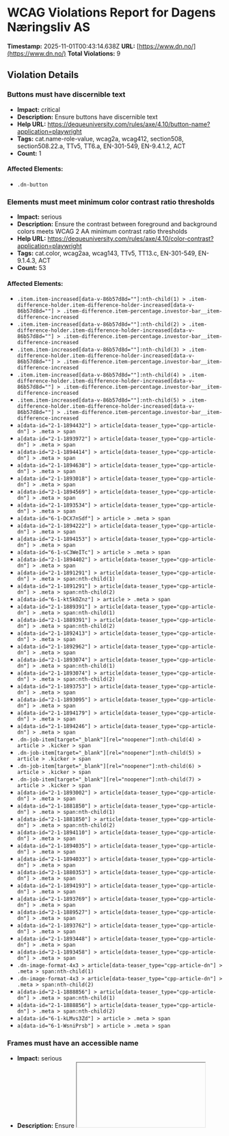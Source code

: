 # WCAG Violations Report for Dagens Næringsliv AS

**Timestamp:** 2025-11-01T00:43:14.638Z
**URL:** [https://www.dn.no/](https://www.dn.no/)
**Total Violations:** 9

## Violation Details

### Buttons must have discernible text

- **Impact:** critical
- **Description:** Ensure buttons have discernible text
- **Help URL:** https://dequeuniversity.com/rules/axe/4.10/button-name?application=playwright
- **Tags:** cat.name-role-value, wcag2a, wcag412, section508, section508.22.a, TTv5, TT6.a, EN-301-549, EN-9.4.1.2, ACT
- **Count:** 1

#### Affected Elements:

- `.dn-button`

### Elements must meet minimum color contrast ratio thresholds

- **Impact:** serious
- **Description:** Ensure the contrast between foreground and background colors meets WCAG 2 AA minimum contrast ratio thresholds
- **Help URL:** https://dequeuniversity.com/rules/axe/4.10/color-contrast?application=playwright
- **Tags:** cat.color, wcag2aa, wcag143, TTv5, TT13.c, EN-301-549, EN-9.1.4.3, ACT
- **Count:** 53

#### Affected Elements:

- `.item.item-increased[data-v-86b57d8d=""]:nth-child(1) > .item-difference-holder.item-difference-holder-increased[data-v-86b57d8d=""] > .item-difference.item-percentage.investor-bar__item-difference-increased`
- `.item.item-increased[data-v-86b57d8d=""]:nth-child(2) > .item-difference-holder.item-difference-holder-increased[data-v-86b57d8d=""] > .item-difference.item-percentage.investor-bar__item-difference-increased`
- `.item.item-increased[data-v-86b57d8d=""]:nth-child(3) > .item-difference-holder.item-difference-holder-increased[data-v-86b57d8d=""] > .item-difference.item-percentage.investor-bar__item-difference-increased`
- `.item.item-increased[data-v-86b57d8d=""]:nth-child(4) > .item-difference-holder.item-difference-holder-increased[data-v-86b57d8d=""] > .item-difference.item-percentage.investor-bar__item-difference-increased`
- `.item.item-increased[data-v-86b57d8d=""]:nth-child(5) > .item-difference-holder.item-difference-holder-increased[data-v-86b57d8d=""] > .item-difference.item-percentage.investor-bar__item-difference-increased`
- `a[data-id="2-1-1894432"] > article[data-teaser_type="cpp-article-dn"] > .meta > span`
- `a[data-id="2-1-1893972"] > article[data-teaser_type="cpp-article-dn"] > .meta > span`
- `a[data-id="2-1-1894414"] > article[data-teaser_type="cpp-article-dn"] > .meta > span`
- `a[data-id="2-1-1894638"] > article[data-teaser_type="cpp-article-dn"] > .meta > span`
- `a[data-id="2-1-1893018"] > article[data-teaser_type="cpp-article-dn"] > .meta > span`
- `a[data-id="2-1-1894569"] > article[data-teaser_type="cpp-article-dn"] > .meta > span`
- `a[data-id="2-1-1893534"] > article[data-teaser_type="cpp-article-dn"] > .meta > span`
- `a[data-id="6-1-DCX7nSdf"] > article > .meta > span`
- `a[data-id="2-1-1894222"] > article[data-teaser_type="cpp-article-dn"] > .meta > span`
- `a[data-id="2-1-1894153"] > article[data-teaser_type="cpp-article-dn"] > .meta > span`
- `a[data-id="6-1-sC3WeITc"] > article > .meta > span`
- `a[data-id="2-1-1894402"] > article[data-teaser_type="cpp-article-dn"] > .meta > span`
- `a[data-id="2-1-1891291"] > article[data-teaser_type="cpp-article-dn"] > .meta > span:nth-child(1)`
- `a[data-id="2-1-1891291"] > article[data-teaser_type="cpp-article-dn"] > .meta > span:nth-child(2)`
- `a[data-id="6-1-kt5kOZnz"] > article > .meta > span`
- `a[data-id="2-1-1889391"] > article[data-teaser_type="cpp-article-dn"] > .meta > span:nth-child(1)`
- `a[data-id="2-1-1889391"] > article[data-teaser_type="cpp-article-dn"] > .meta > span:nth-child(2)`
- `a[data-id="2-1-1892413"] > article[data-teaser_type="cpp-article-dn"] > .meta > span`
- `a[data-id="2-1-1892962"] > article[data-teaser_type="cpp-article-dn"] > .meta > span`
- `a[data-id="2-1-1893074"] > article[data-teaser_type="cpp-article-dn"] > .meta > span:nth-child(1)`
- `a[data-id="2-1-1893074"] > article[data-teaser_type="cpp-article-dn"] > .meta > span:nth-child(2)`
- `a[data-id="2-1-1893753"] > article[data-teaser_type="cpp-article-dn"] > .meta > span`
- `a[data-id="2-1-1893095"] > article[data-teaser_type="cpp-article-dn"] > .meta > span`
- `a[data-id="2-1-1894179"] > article[data-teaser_type="cpp-article-dn"] > .meta > span`
- `a[data-id="2-1-1894246"] > article[data-teaser_type="cpp-article-dn"] > .meta > span`
- `.dn-job-item[target="_blank"][rel="noopener"]:nth-child(4) > article > .kicker > span`
- `.dn-job-item[target="_blank"][rel="noopener"]:nth-child(5) > article > .kicker > span`
- `.dn-job-item[target="_blank"][rel="noopener"]:nth-child(6) > article > .kicker > span`
- `.dn-job-item[target="_blank"][rel="noopener"]:nth-child(7) > article > .kicker > span`
- `a[data-id="2-1-1893002"] > article[data-teaser_type="cpp-article-dn"] > .meta > span`
- `a[data-id="2-1-1881850"] > article[data-teaser_type="cpp-article-dn"] > .meta > span:nth-child(1)`
- `a[data-id="2-1-1881850"] > article[data-teaser_type="cpp-article-dn"] > .meta > span:nth-child(2)`
- `a[data-id="2-1-1894110"] > article[data-teaser_type="cpp-article-dn"] > .meta > span`
- `a[data-id="2-1-1894035"] > article[data-teaser_type="cpp-article-dn"] > .meta > span`
- `a[data-id="2-1-1894033"] > article[data-teaser_type="cpp-article-dn"] > .meta > span`
- `a[data-id="2-1-1880353"] > article[data-teaser_type="cpp-article-dn"] > .meta > span`
- `a[data-id="2-1-1894193"] > article[data-teaser_type="cpp-article-dn"] > .meta > span`
- `a[data-id="2-1-1893769"] > article[data-teaser_type="cpp-article-dn"] > .meta > span`
- `a[data-id="2-1-1889527"] > article[data-teaser_type="cpp-article-dn"] > .meta > span`
- `a[data-id="2-1-1893762"] > article[data-teaser_type="cpp-article-dn"] > .meta > span`
- `a[data-id="2-1-1893448"] > article[data-teaser_type="cpp-article-dn"] > .meta > span`
- `a[data-id="2-1-1893458"] > article[data-teaser_type="cpp-article-dn"] > .meta > span`
- `.dn-image-format-4x3 > article[data-teaser_type="cpp-article-dn"] > .meta > span:nth-child(1)`
- `.dn-image-format-4x3 > article[data-teaser_type="cpp-article-dn"] > .meta > span:nth-child(2)`
- `a[data-id="2-1-1888856"] > article[data-teaser_type="cpp-article-dn"] > .meta > span:nth-child(1)`
- `a[data-id="2-1-1888856"] > article[data-teaser_type="cpp-article-dn"] > .meta > span:nth-child(2)`
- `a[data-id="6-1-kLMvs3Zd"] > article > .meta > span`
- `a[data-id="6-1-WsniPrsb"] > article > .meta > span`

### Frames must have an accessible name

- **Impact:** serious
- **Description:** Ensure <iframe> and <frame> elements have an accessible name
- **Help URL:** https://dequeuniversity.com/rules/axe/4.10/frame-title?application=playwright
- **Tags:** cat.text-alternatives, wcag2a, wcag412, section508, section508.22.i, TTv5, TT12.d, EN-301-549, EN-9.4.1.2
- **Count:** 1

#### Affected Elements:

- `iframe[seamless=""]`

### Images must have alternative text

- **Impact:** critical
- **Description:** Ensure <img> elements have alternative text or a role of none or presentation
- **Help URL:** https://dequeuniversity.com/rules/axe/4.10/image-alt?application=playwright
- **Tags:** cat.text-alternatives, wcag2a, wcag111, section508, section508.22.a, TTv5, TT7.a, TT7.b, EN-301-549, EN-9.1.1.1, ACT
- **Count:** 4

#### Affected Elements:

- `iframe[seamless=""], a[data-id="DCX7nSdf"] > figure > img`
- `iframe[seamless=""], a[data-id="dUdQ64vP"] > figure > img`
- `iframe[seamless=""], a[data-id="ZL9Web2y"] > figure > img`
- `iframe[seamless=""], a[data-id="ww762rKl"] > figure > img`

### Contentinfo landmark should not be contained in another landmark

- **Impact:** moderate
- **Description:** Ensure the contentinfo landmark is at top level
- **Help URL:** https://dequeuniversity.com/rules/axe/4.10/landmark-contentinfo-is-top-level?application=playwright
- **Tags:** cat.semantics, best-practice
- **Count:** 1

#### Affected Elements:

- `.dn-footer-copyright`

### Document should not have more than one contentinfo landmark

- **Impact:** moderate
- **Description:** Ensure the document has at most one contentinfo landmark
- **Help URL:** https://dequeuniversity.com/rules/axe/4.10/landmark-no-duplicate-contentinfo?application=playwright
- **Tags:** cat.semantics, best-practice
- **Count:** 1

#### Affected Elements:

- `.dn-footer`

### Landmarks should have a unique role or role/label/title (i.e. accessible name) combination

- **Impact:** moderate
- **Description:** Ensure landmarks are unique
- **Help URL:** https://dequeuniversity.com/rules/axe/4.10/landmark-unique?application=playwright
- **Tags:** cat.semantics, best-practice
- **Count:** 1

#### Affected Elements:

- `.dn-footer`

### Links must have discernible text

- **Impact:** serious
- **Description:** Ensure links have discernible text
- **Help URL:** https://dequeuniversity.com/rules/axe/4.10/link-name?application=playwright
- **Tags:** cat.name-role-value, wcag2a, wcag244, wcag412, section508, section508.22.a, TTv5, TT6.a, EN-301-549, EN-9.2.4.4, EN-9.4.1.2, ACT
- **Count:** 3

#### Affected Elements:

- `.router-link-active`
- `.button[data-v-86b57d8d=""]:nth-child(3) > a[href$="investor"][data-v-86b57d8d=""]`
- `.dn-link[href$="dngroup.com/"][rel="noopener"]`

### All page content should be contained by landmarks

- **Impact:** moderate
- **Description:** Ensure all page content is contained by landmarks
- **Help URL:** https://dequeuniversity.com/rules/axe/4.10/region?application=playwright
- **Tags:** cat.keyboard, best-practice
- **Count:** 83

#### Affected Elements:

- `a[href$="investor"][data-v-86b57d8d=""] > span[data-v-86b57d8d=""]`
- `.item.item-increased[data-v-86b57d8d=""]:nth-child(1) > .item-holder[data-v-86b57d8d=""]`
- `.item.item-increased[data-v-86b57d8d=""]:nth-child(1) > .item-difference-holder.item-difference-holder-increased[data-v-86b57d8d=""] > .item-difference.item-percentage.investor-bar__item-difference-increased`
- `.item.item-increased[data-v-86b57d8d=""]:nth-child(2) > .item-holder[data-v-86b57d8d=""]`
- `.item.item-increased[data-v-86b57d8d=""]:nth-child(2) > .item-difference-holder.item-difference-holder-increased[data-v-86b57d8d=""] > .item-difference.item-percentage.investor-bar__item-difference-increased`
- `.item.item-increased[data-v-86b57d8d=""]:nth-child(3) > .item-holder[data-v-86b57d8d=""]`
- `.item.item-increased[data-v-86b57d8d=""]:nth-child(3) > .item-difference-holder.item-difference-holder-increased[data-v-86b57d8d=""] > .item-difference.item-percentage.investor-bar__item-difference-increased`
- `.item.item-increased[data-v-86b57d8d=""]:nth-child(4) > .item-holder[data-v-86b57d8d=""]`
- `.item.item-increased[data-v-86b57d8d=""]:nth-child(4) > .item-difference-holder.item-difference-holder-increased[data-v-86b57d8d=""] > .item-difference.item-percentage.investor-bar__item-difference-increased`
- `.item.item-increased[data-v-86b57d8d=""]:nth-child(5) > .item-holder[data-v-86b57d8d=""]`
- `.item.item-increased[data-v-86b57d8d=""]:nth-child(5) > .item-difference-holder.item-difference-holder-increased[data-v-86b57d8d=""] > .item-difference.item-percentage.investor-bar__item-difference-increased`
- `.layout-aa.dn-grid.dn-grid-layout:nth-child(2)`
- `.layout-bbb.dn-grid.dn-grid-layout:nth-child(3)`
- `.layout-bbb.dn-grid.dn-grid-layout:nth-child(5)`
- `a[data-id="2-1-1893534"]`
- `a[data-id="6-1-DCX7nSdf"] > article > .dn-card_assets > .default[type="picture"][data-load="lazy"]`
- `a[data-id="6-1-DCX7nSdf"] > article > .kicker`
- `a[data-id="6-1-DCX7nSdf"] > article > .dn-headline--subhead.title[data-v-6d246014=""]`
- `a[data-id="6-1-DCX7nSdf"] > article > .meta`
- `.dn-group:nth-child(8)`
- `a[data-id="2-1-1893404"]`
- `a[data-id="2-1-1894356"] > article[data-teaser_type="cpp-article-dn"] > .dn-card_assets`
- `a[data-id="2-1-1894356"] > article[data-teaser_type="cpp-article-dn"] > .kicker > span:nth-child(2)`
- `a[data-id="2-1-1894356"] > article[data-teaser_type="cpp-article-dn"] > .dn-headline--subhead.title[data-v-6d246014=""]`
- `a[data-id="2-1-1894356"] > article[data-teaser_type="cpp-article-dn"] > .meta`
- `a[data-id="2-1-1894222"]`
- `a[data-id="2-1-1894153"]`
- `a[data-id="6-1-sC3WeITc"] > article > .dn-card_assets > .default[type="picture"][data-load="lazy"]`
- `a[data-id="6-1-sC3WeITc"] > article > .kicker`
- `a[data-id="6-1-sC3WeITc"] > article > .dn-headline--subhead.title[data-v-6d246014=""]`
- `a[data-id="6-1-sC3WeITc"] > article > .meta`
- `a[data-id="6-1-sC3WeITc"] > article > .badge > span`
- `a[data-id="2-1-1894402"]`
- `a[data-id="2-1-1891291"]`
- `a[data-id="2-1-1892721"] > article[data-teaser_type="cpp-article-dn"] > .dn-card_assets`
- `a[data-id="2-1-1892721"] > article[data-teaser_type="cpp-article-dn"] > .kicker > span:nth-child(2)`
- `a[data-id="2-1-1892721"] > article[data-teaser_type="cpp-article-dn"] > .dn-headline--subhead.title[data-v-6d246014=""]`
- `a[data-id="2-1-1892721"] > article[data-teaser_type="cpp-article-dn"] > .meta`
- `a[data-id="6-1-kt5kOZnz"] > article > .dn-card_assets > .default[type="picture"][data-load="lazy"]`
- `a[data-id="6-1-kt5kOZnz"] > article > .dn-headline--subhead.title[data-v-6d246014=""]`
- `a[data-id="6-1-kt5kOZnz"] > article > .meta`
- `a[data-id="6-1-kt5kOZnz"] > article > .badge > span`
- `div[grouptype="Audience Engagement 1"] > .layout-a.dn-grid.dn-grid-layout`
- `.layout-aa.dn-grid.dn-grid-layout:nth-child(14)`
- `.layout-bba.dn-grid.dn-grid-layout:nth-child(15)`
- `.dn-edition-collection-top > .layout-bb.dn-grid.dn-grid-layout`
- `a[href$="dnjobb.no/"] > span`
- `.dn-job-button`
- `.dn-job-carousel`
- `a[data-id="2-1-1892666"] > article[data-teaser_type="cpp-article-dn"] > .dn-card_assets`
- `a[data-id="2-1-1892666"] > article[data-teaser_type="cpp-article-dn"] > .kicker > span:nth-child(2)`
- `a[data-id="2-1-1892666"] > article[data-teaser_type="cpp-article-dn"] > .dn-headline--subhead.title[data-v-6d246014=""]`
- `a[data-id="2-1-1892666"] > article[data-teaser_type="cpp-article-dn"] > .meta`
- `a[data-id="2-1-1884988"]`
- `a[data-id="2-1-1893002"]`
- `div[grouptype="Audience Engagement 2"] > .layout-b.dn-grid.dn-grid-layout`
- `a[data-id="2-1-1892761"] > article[data-teaser_type="cpp-article-dn"] > .dn-card_assets`
- `a[data-id="2-1-1892761"] > article[data-teaser_type="cpp-article-dn"] > .kicker > span:nth-child(2)`
- `a[data-id="2-1-1892761"] > article[data-teaser_type="cpp-article-dn"] > .dn-headline--subhead.title[data-v-6d246014=""]`
- `a[data-id="2-1-1892761"] > article[data-teaser_type="cpp-article-dn"] > .meta`
- `.layout-abb.dn-grid.dn-grid-layout:nth-child(23)`
- `.layout-abb.dn-grid.dn-grid-layout:nth-child(24)`
- `.layout-bba.dn-grid.dn-grid-layout:nth-child(26)`
- `.layout-a.dn-grid.dn-grid-layout:nth-child(27)`
- `a[data-id="2-1-1892106"] > article[data-teaser_type="cpp-article-dn"] > .dn-card_assets`
- `a[data-id="2-1-1892106"] > article[data-teaser_type="cpp-article-dn"] > .kicker > span:nth-child(2)`
- `a[data-id="2-1-1892106"] > article[data-teaser_type="cpp-article-dn"] > .dn-headline--subhead.title[data-v-6d246014=""]`
- `a[data-id="2-1-1892106"] > article[data-teaser_type="cpp-article-dn"] > .meta`
- `.dn-image-format-4x3`
- `a[data-id="2-1-1888856"]`
- `a[data-id="6-1-kLMvs3Zd"] > article > .dn-card_assets > .default[type="picture"][data-load="lazy"]`
- `a[data-id="6-1-kLMvs3Zd"] > article > .kicker`
- `a[data-id="6-1-kLMvs3Zd"] > article > .dn-headline--subhead.title[data-v-6d246014=""]`
- `a[data-id="6-1-kLMvs3Zd"] > article > .meta`
- `a[data-id="6-1-kLMvs3Zd"] > article > .badge > span`
- `a[data-id="6-1-NGXR4jCs"] > article > .dn-card_assets > .default[type="picture"][data-load="lazy"]`
- `a[data-id="6-1-NGXR4jCs"] > article > .dn-headline--subhead.title[data-v-6d246014=""]`
- `a[data-id="6-1-NGXR4jCs"] > article > .meta`
- `a[data-id="6-1-NGXR4jCs"] > article > .badge > span`
- `a[data-id="6-1-WsniPrsb"] > article > .dn-card_assets > .default[type="picture"][data-load="lazy"]`
- `a[data-id="6-1-WsniPrsb"] > article > .dn-headline--subhead.title[data-v-6d246014=""]`
- `a[data-id="6-1-WsniPrsb"] > article > .meta`
- `a[data-id="6-1-WsniPrsb"] > article > .badge > span`

